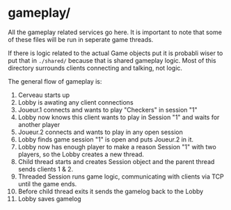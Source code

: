 # gameplay/

All the gameplay related services go here. It is important to note that some of these files will be run in seperate game threads.

If there is logic related to the actual Game objects put it is probabli wiser to put that in `./shared/` because that is shared gameplay logic. Most of this directory surrounds clients connecting and talking, not logic.

The general flow of gameplay is:

1. Cerveau starts up
2. Lobby is awating any client connections
3. Joueur.1 connects and wants to play "Checkers" in session "1"
4. Lobby now knows this client wants to play in Session "1" and waits for another player
5. Joueur.2 connects and wants to play in any open session
6. Lobby finds game session "1" is open and puts Joueur.2 in it.
7. Lobby now has enough player to make a reason Session "1" with two players, so the Lobby creates a new thread.
8. Child thread starts and creates Session object and the parent thread sends clients 1 & 2.
9. Threaded Session runs game logic, communicating with clients via TCP until the game ends.
10. Before child thread exits it sends the gamelog back to the Lobby
11. Lobby saves gamelog
